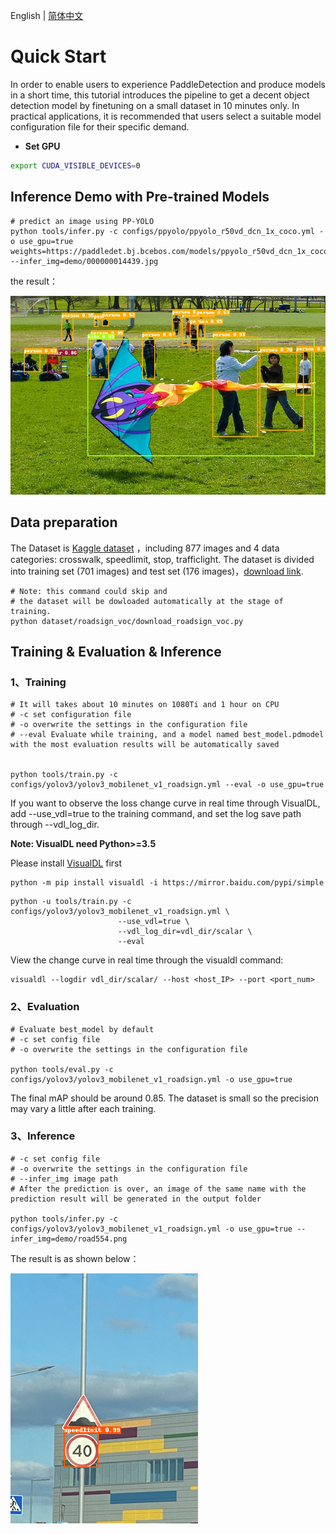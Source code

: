 English | [简体中文](QUICK_STARTED_cn.md)

# Quick Start
In order to enable users to experience PaddleDetection and produce models in a short time, this tutorial introduces the pipeline to get a decent object detection model by finetuning on a small dataset in 10 minutes only. In practical applications, it is recommended that users select a suitable model configuration file for their specific demand.

- **Set GPU**


```bash
export CUDA_VISIBLE_DEVICES=0
```

## Inference Demo with Pre-trained Models

```
# predict an image using PP-YOLO
python tools/infer.py -c configs/ppyolo/ppyolo_r50vd_dcn_1x_coco.yml -o use_gpu=true weights=https://paddledet.bj.bcebos.com/models/ppyolo_r50vd_dcn_1x_coco.pdparams --infer_img=demo/000000014439.jpg
```

the result：

![](../images/000000014439.jpg)


## Data preparation
The Dataset is [Kaggle dataset](https://www.kaggle.com/andrewmvd/road-sign-detection) ，including 877 images and 4 data categories: crosswalk, speedlimit, stop, trafficlight. The dataset is divided into training set (701 images) and test set (176 images)，[download link](https://paddlemodels.bj.bcebos.com/object_detection/roadsign_voc.tar).

```
# Note: this command could skip and
# the dataset will be dowloaded automatically at the stage of training.
python dataset/roadsign_voc/download_roadsign_voc.py
```

## Training & Evaluation & Inference
### 1、Training
```
# It will takes about 10 minutes on 1080Ti and 1 hour on CPU
# -c set configuration file
# -o overwrite the settings in the configuration file
# --eval Evaluate while training, and a model named best_model.pdmodel with the most evaluation results will be automatically saved


python tools/train.py -c configs/yolov3/yolov3_mobilenet_v1_roadsign.yml --eval -o use_gpu=true
```

If you want to observe the loss change curve in real time through VisualDL, add --use_vdl=true to the training command, and set the log save path through --vdl_log_dir.

**Note: VisualDL need Python>=3.5**

Please install [VisualDL](https://github.com/PaddlePaddle/VisualDL) first

```
python -m pip install visualdl -i https://mirror.baidu.com/pypi/simple
```

```
python -u tools/train.py -c configs/yolov3/yolov3_mobilenet_v1_roadsign.yml \
                        --use_vdl=true \
                        --vdl_log_dir=vdl_dir/scalar \
                        --eval
```
View the change curve in real time through the visualdl command:
```
visualdl --logdir vdl_dir/scalar/ --host <host_IP> --port <port_num>
```

### 2、Evaluation
```
# Evaluate best_model by default
# -c set config file
# -o overwrite the settings in the configuration file

python tools/eval.py -c configs/yolov3/yolov3_mobilenet_v1_roadsign.yml -o use_gpu=true
```

The final mAP should be around 0.85. The dataset is small so the precision may vary a little after each training.


### 3、Inference
```
# -c set config file
# -o overwrite the settings in the configuration file
# --infer_img image path
# After the prediction is over, an image of the same name with the prediction result will be generated in the output folder

python tools/infer.py -c configs/yolov3/yolov3_mobilenet_v1_roadsign.yml -o use_gpu=true --infer_img=demo/road554.png
```

The result is as shown below：

![](../images/road554.png)

